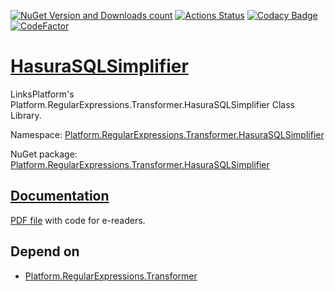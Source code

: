 [![NuGet Version and Downloads count](https://buildstats.info/nuget/Platform.RegularExpressions.Transformer.HasuraSQLSimplifier)](https://www.nuget.org/packages/Platform.RegularExpressions.Transformer.HasuraSQLSimplifier)
[![Actions Status](https://github.com/linksplatform/RegularExpressions.Transformer.HasuraSQLSimplifier/workflows/CD/badge.svg)](https://github.com/linksplatform/RegularExpressions.Transformer.HasuraSQLSimplifier/actions?workflow=CD)
[![Codacy Badge](https://api.codacy.com/project/badge/Grade/7bcd272efb834b7993f0cf3ea1e9bb69)](https://www.codacy.com/manual/drakonard/RegularExpressions.Transformer.HasuraSQLSimplifier?utm_source=github.com&amp;utm_medium=referral&amp;utm_content=linksplatform/RegularExpressions.Transformer.HasuraSQLSimplifier&amp;utm_campaign=Badge_Grade)
[![CodeFactor](https://www.codefactor.io/repository/github/linksplatform/RegularExpressions.Transformer.HasuraSQLSimplifier/badge)](https://www.codefactor.io/repository/github/linksplatform/RegularExpressions.Transformer.HasuraSQLSimplifier)

# [HasuraSQLSimplifier](https://github.com/linksplatform/HasuraSQLSimplifier)

LinksPlatform's Platform.RegularExpressions.Transformer.HasuraSQLSimplifier Class Library.

Namespace: [Platform.RegularExpressions.Transformer.HasuraSQLSimplifier](https://linksplatform.github.io/HasuraSQLSimplifier/csharp/api/Platform.HasuraSQLSimplifier.html)

NuGet package: [Platform.RegularExpressions.Transformer.HasuraSQLSimplifier](https://www.nuget.org/packages/Platform.RegularExpressions.Transformer.HasuraSQLSimplifier)

## [Documentation](https://linksplatform.github.io/HasuraSQLSimplifier)
[PDF file](https://linksplatform.github.io/HasuraSQLSimplifier/csharp/Platform.RegularExpressions.Transformer.HasuraSQLSimplifier.pdf) with code for e-readers.

## Depend on
*   [Platform.RegularExpressions.Transformer](https://github.com/linksplatform/RegularExpressions.Transformer)	
